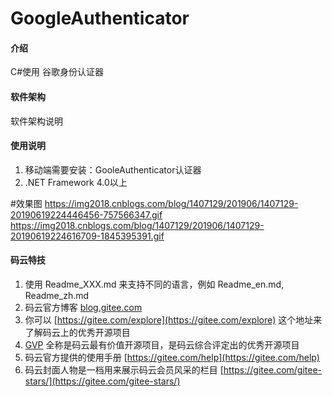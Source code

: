 # GoogleAuthenticator

#### 介绍
C#使用 谷歌身份认证器

#### 软件架构
软件架构说明

#### 使用说明

1. 移动端需要安装：GooleAuthenticator认证器
2. .NET Framework 4.0以上

#效果图
https://img2018.cnblogs.com/blog/1407129/201906/1407129-20190619224446456-757566347.gif
https://img2018.cnblogs.com/blog/1407129/201906/1407129-20190619224616709-1845395391.gif

#### 码云特技

1. 使用 Readme\_XXX.md 来支持不同的语言，例如 Readme\_en.md, Readme\_zh.md
2. 码云官方博客 [blog.gitee.com](https://blog.gitee.com)
3. 你可以 [https://gitee.com/explore](https://gitee.com/explore) 这个地址来了解码云上的优秀开源项目
4. [GVP](https://gitee.com/gvp) 全称是码云最有价值开源项目，是码云综合评定出的优秀开源项目
5. 码云官方提供的使用手册 [https://gitee.com/help](https://gitee.com/help)
6. 码云封面人物是一档用来展示码云会员风采的栏目 [https://gitee.com/gitee-stars/](https://gitee.com/gitee-stars/)
